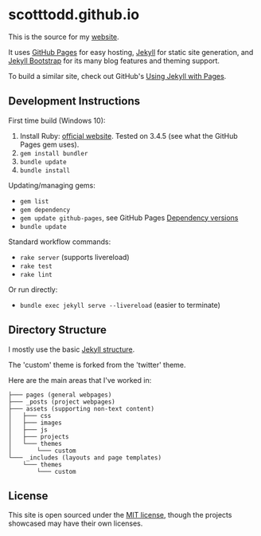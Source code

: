 scotttodd.github.io
===================

This is the source for my [website](http://scotttodd.github.io/).

It uses [GitHub Pages](https://pages.github.com/) for easy hosting, [Jekyll](http://jekyllrb.com/) for static site generation, and [Jekyll Bootstrap](https://github.com/plusjade/jekyll-bootstrap) for its many blog features and theming support.

To build a similar site, check out GitHub's [Using Jekyll with Pages](https://help.github.com/articles/using-jekyll-with-pages).

Development Instructions
-----

First time build (Windows 10):

1. Install Ruby: [official website](https://www.ruby-lang.org/en/documentation/installation/). Tested on 3.4.5 (see what the GitHub Pages gem uses).
2. ```gem install bundler```
3. ```bundle update```
4. ```bundle install```

Updating/managing gems:

* ```gem list```
* ```gem dependency```
* ```gem update github-pages```, see GitHub Pages [Dependency versions](https://pages.github.com/versions.json)
* ```bundle update```

Standard workflow commands:

* ```rake server``` (supports livereload)
* ```rake test```
* ```rake lint```

Or run directly:

* ```bundle exec jekyll serve --livereload``` (easier to terminate)

Directory Structure
-------------------

I mostly use the basic [Jekyll structure](http://jekyllrb.com/docs/structure/).

The 'custom' theme is forked from the 'twitter' theme.

Here are the main areas that I've worked in:

```
├─── pages (general webpages)
├─── _posts (project webpages)
├─── assets (supporting non-text content)
│   ├─── css
│   ├─── images
│   ├─── js
│   ├─── projects
│   └─── themes
│       └─── custom
└─── _includes (layouts and page templates)
    └─── themes
        └─── custom
```

License
-------

This site is open sourced under the [MIT license](http://opensource.org/licenses/MIT), though the projects showcased may have their own licenses.
